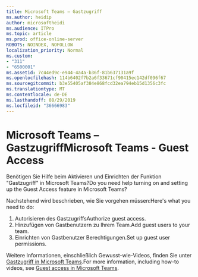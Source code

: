 ```yaml
---
title: Microsoft Teams – Gastzugriff
ms.author: heidip
author: microsoftheidi
ms.audience: ITPro
ms.topic: article
ms.prod: office-online-server
ROBOTS: NOINDEX, NOFOLLOW
localization_priority: Normal
ms.custom:
- "311"
- "6500001"
ms.assetid: 7c44ed9c-e944-4a4a-b36f-81b637131a9f
ms.openlocfilehash: 114b6402f7b2a6f33671cf90415ec142df096f67
ms.sourcegitcommit: b3e55405af384e868fcd32ea794eb15d1356c3fc
ms.translationtype: MT
ms.contentlocale: de-DE
ms.lasthandoff: 08/29/2019
ms.locfileid: "36666983"
---
```

# <a name="microsoft-teams---guest-access"></a><span data-ttu-id="5faaf-102">Microsoft Teams – Gastzugriff</span><span class="sxs-lookup"><span data-stu-id="5faaf-102">Microsoft Teams - Guest Access</span></span>

<span data-ttu-id="5faaf-103">Benötigen Sie Hilfe beim Aktivieren und Einrichten der Funktion "Gastzugriff" in Microsoft Teams?</span><span class="sxs-lookup"><span data-stu-id="5faaf-103">Do you need help turning on and setting up the Guest Access feature in Microsoft Teams?</span></span>

<span data-ttu-id="5faaf-104">Nachstehend wird beschrieben, wie Sie vorgehen müssen:</span><span class="sxs-lookup"><span data-stu-id="5faaf-104">Here's what you need to do:</span></span>

1. <span data-ttu-id="5faaf-105">Autorisieren des Gastzugriffs</span><span class="sxs-lookup"><span data-stu-id="5faaf-105">Authorize guest access.</span></span>
1. <span data-ttu-id="5faaf-106">Hinzufügen von Gastbenutzern zu Ihrem Team.</span><span class="sxs-lookup"><span data-stu-id="5faaf-106">Add guest users to your team.</span></span>
1. <span data-ttu-id="5faaf-107">Einrichten von Gastbenutzer Berechtigungen.</span><span class="sxs-lookup"><span data-stu-id="5faaf-107">Set up guest user permissions.</span></span>

<span data-ttu-id="5faaf-108">Weitere Informationen, einschließlich Gewusst-wie-Videos, finden Sie unter [Gastzugriff in Microsoft Teams](https://docs.microsoft.com/microsoftteams/guest-access).</span><span class="sxs-lookup"><span data-stu-id="5faaf-108">For more information, including how-to videos, see [Guest access in Microsoft Teams](https://docs.microsoft.com/microsoftteams/guest-access).</span></span>
